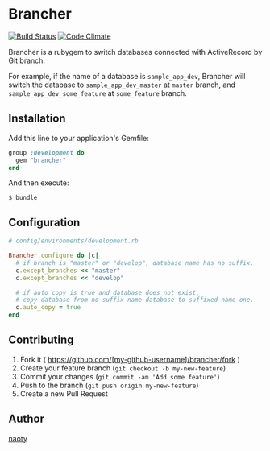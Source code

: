 # Brancher

[![Build Status](https://travis-ci.org/naoty/brancher.svg)](https://travis-ci.org/naoty/brancher)
[![Code Climate](https://codeclimate.com/github/naoty/brancher/badges/gpa.svg)](https://codeclimate.com/github/naoty/brancher)

Brancher is a rubygem to switch databases connected with ActiveRecord by Git branch.

For example, if the name of a database is `sample_app_dev`, Brancher will switch the database to `sample_app_dev_master` at `master` branch, and `sample_app_dev_some_feature` at `some_feature` branch.

## Installation

Add this line to your application's Gemfile:

```ruby
group :development do
  gem "brancher"
end
```

And then execute:

```
$ bundle
```

## Configuration

```ruby
# config/environments/development.rb

Brancher.configure do |c|
  # if branch is "master" or "develop", database name has no suffix.
  c.except_branches << "master"
  c.except_branches << "develop"

  # if auto_copy is true and database does not exist,
  # copy database from no suffix name database to suffixed name one.
  c.auto_copy = true
end
```

## Contributing

1. Fork it ( https://github.com/[my-github-username]/brancher/fork )
2. Create your feature branch (`git checkout -b my-new-feature`)
3. Commit your changes (`git commit -am 'Add some feature'`)
4. Push to the branch (`git push origin my-new-feature`)
5. Create a new Pull Request

## Author

[naoty](https://github.com/naoty)
